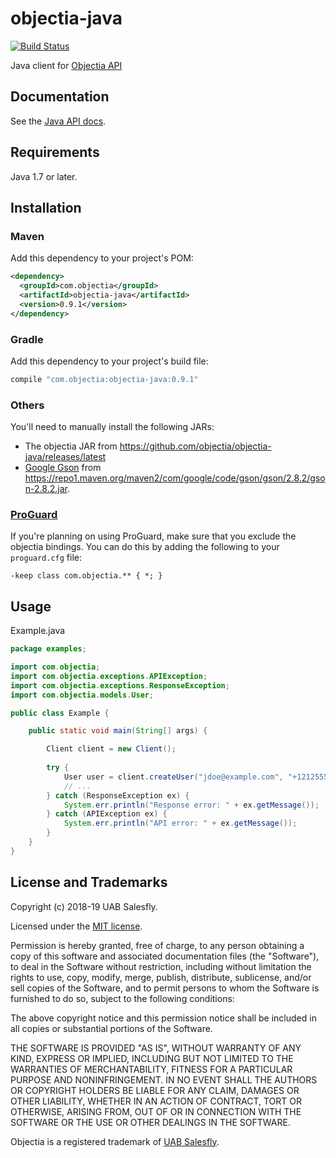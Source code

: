 # objectia-java 
[![Build Status](https://travis-ci.org/objectia/objectia-java.svg?branch=master)](https://travis-ci.org/objectia/objectia-java)
<!--[![codecov](https://codecov.io/gh/objectia/objectia-java/branch/master/graph/badge.svg)](https://codecov.io/gh/objectia/objectia-java)-->

Java client for [Objectia API](https://objectia.com)

## Documentation

See the [Java API docs](https://docs.objectia.com/guide/java.html).


## Requirements

Java 1.7 or later.


## Installation

### Maven

Add this dependency to your project's POM:

```xml
<dependency>
  <groupId>com.objectia</groupId>
  <artifactId>objectia-java</artifactId>
  <version>0.9.1</version>
</dependency>
```

### Gradle

Add this dependency to your project's build file:

```groovy
compile "com.objectia:objectia-java:0.9.1"
```

### Others

You'll need to manually install the following JARs:

* The objectia JAR from https://github.com/objectia/objectia-java/releases/latest
* [Google Gson](https://github.com/google/gson) from <https://repo1.maven.org/maven2/com/google/code/gson/gson/2.8.2/gson-2.8.2.jar>.

### [ProGuard](http://proguard.sourceforge.net/)

If you're planning on using ProGuard, make sure that you exclude the objectia bindings. You can do this by adding the following to your `proguard.cfg` file:

    -keep class com.objectia.** { *; }


## Usage

Example.java

```java
package examples;

import com.objectia;
import com.objectia.exceptions.APIException;
import com.objectia.exceptions.ResponseException;
import com.objectia.models.User;

public class Example {

    public static void main(String[] args) {

        Client client = new Client();
        
        try {
            User user = client.createUser("jdoe@example.com", "+12125551234", 1);
            // ...
        } catch (ResponseException ex) {
            System.err.println("Response error: " + ex.getMessage());
        } catch (APIException ex) {
            System.err.println("API error: " + ex.getMessage());
        }
    }
}
```


## License and Trademarks

Copyright (c) 2018-19 UAB Salesfly.

Licensed under the [MIT license](https://en.wikipedia.org/wiki/MIT_License). 

Permission is hereby granted, free of charge, to any person obtaining a copy
of this software and associated documentation files (the "Software"), to deal
in the Software without restriction, including without limitation the rights
to use, copy, modify, merge, publish, distribute, sublicense, and/or sell
copies of the Software, and to permit persons to whom the Software is
furnished to do so, subject to the following conditions:

The above copyright notice and this permission notice shall be included in all
copies or substantial portions of the Software.

THE SOFTWARE IS PROVIDED "AS IS", WITHOUT WARRANTY OF ANY KIND, EXPRESS OR
IMPLIED, INCLUDING BUT NOT LIMITED TO THE WARRANTIES OF MERCHANTABILITY,
FITNESS FOR A PARTICULAR PURPOSE AND NONINFRINGEMENT. IN NO EVENT SHALL THE
AUTHORS OR COPYRIGHT HOLDERS BE LIABLE FOR ANY CLAIM, DAMAGES OR OTHER
LIABILITY, WHETHER IN AN ACTION OF CONTRACT, TORT OR OTHERWISE, ARISING FROM,
OUT OF OR IN CONNECTION WITH THE SOFTWARE OR THE USE OR OTHER DEALINGS IN THE
SOFTWARE.

Objectia is a registered trademark of [UAB Salesfly](https://www.salesfly.com). 
